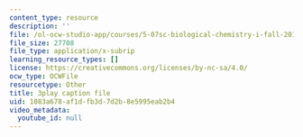 ```yaml
---
content_type: resource
description: ''
file: /ol-ocw-studio-app/courses/5-07sc-biological-chemistry-i-fall-2013/1083a678af1dfb3d7d2b8e5995eab2b4_ziJc5pSF5aM.srt
file_size: 27708
file_type: application/x-subrip
learning_resource_types: []
license: https://creativecommons.org/licenses/by-nc-sa/4.0/
ocw_type: OCWFile
resourcetype: Other
title: 3play caption file
uid: 1083a678-af1d-fb3d-7d2b-8e5995eab2b4
video_metadata:
  youtube_id: null
---
```

